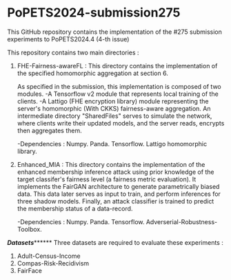 # PoPETS2024-submission275

This GitHub repository contains the implementation of the #275 submission experiments to PoPETS2024.4 (4-th issue)

This repository contains two main directories : 

1) FHE-Fairness-awareFL : This directory contains the implementation of the specified homomorphic aggregation at section 6.

     As specified in the submission, this implementation is composed of two modules.
             -A Tensorflow v2 module that represents local training of the clients.
             -A Lattigo (FHE encryption library) module representing the server's homomorphic (With CKKS) fairness-aware aggregation.
     An intermediate directory "SharedFiles" serves to simulate the network, where clients write their updated models, and the server reads, encrypts then aggregates them.  

    -Dependencies :
       Numpy.
       Panda.
       Tensorflow.
       Lattigo homomorphic library.
       


3) Enhanced_MIA : This directory contains the implementation of the enhanced membership inference attack using prior knowledge of the target classifer's fairness level (a fairness metric evaluation). It implements the FairGAN architecture to generate parametrically biased data. This data later serves as input to train, and perform inferences for three shadow models. Finally, an attack classifier is trained to predict the membership status of a data-record.
 
    -Dependencies :
      Numpy.
      Panda.
      Tensorflow.
      Adverserial-Robustness-Toolbox.


*****************Datasets***********************
Three datasets are required to evaluate these experiments : 
1) Adult-Census-Income
2) Compas-Risk-Recidivism
3) FairFace


       
